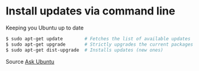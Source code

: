 # Install updates via command line

Keeping you Ubuntu up to date

```bash
$ sudo apt-get update        # Fetches the list of available updates
$ sudo apt-get upgrade       # Strictly upgrades the current packages
$ sudo apt-get dist-upgrade  # Installs updates (new ones)
```

Source [Ask Ubuntu](https://askubuntu.com/questions/196768/how-to-install-updates-via-command-line)
